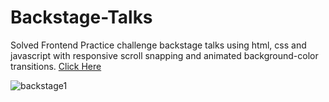 # Backstage-Talks
Solved Frontend Practice challenge backstage talks using html, css and javascript with responsive scroll snapping and animated background-color transitions. [Click Here]("https://phenomenal-gelato-46ff0c.netlify.app/")

![backstage1](https://github.com/Shubham7906/Backstage-Talks/assets/76210714/cd787dd2-01a6-49e2-84fe-7c6932b2dd5e)
